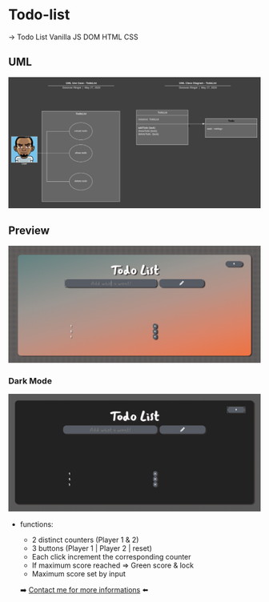 # Todo-list
-> Todo List Vanilla JS
DOM HTML CSS 

## UML
![uml](https://raw.githubusercontent.com/DRINGOT/Todo-list/master/UML_TodoList.png)

## Preview
![TodoList preview](https://raw.githubusercontent.com/DRINGOT/Todo-list/master/todolist.png)

### Dark Mode
![TodoList preview Dark Mode ](https://raw.githubusercontent.com/DRINGOT/Todo-list/master/todolist_black.png)

* functions:
    * 2 distinct counters (Player 1 & 2)
    * 3 buttons (Player 1 | Player 2 | reset)
    * Each click increment the corresponding counter
    * If maximum score reached => Green score & lock
    * Maximum score set by input

    :arrow_right: [Contact me for more informations](https://twitter.com/DRingot_dev) :arrow_left: